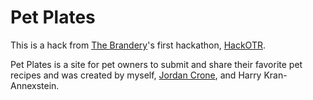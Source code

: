 # Pet Plates

This is a hack from [The Brandery](http://brandery.org/)'s first hackathon, [HackOTR](http://www.hackotr.com/).

Pet Plates is a site for pet owners to submit and share their favorite pet recipes and was created by myself, [Jordan Crone](https://github.com/jordantheleast), and Harry Kran-Annexstein.
